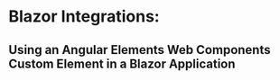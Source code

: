 # Blazor Integrations:
## Using an Angular Elements Web Components Custom Element in a Blazor Application
